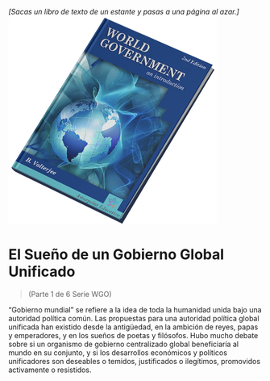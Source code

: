 *[Sacas un libro de texto de un estante y pasas a una página al azar.]*
 ![Gobierno mundial: una introducción](/resources/lore/textbookgov25.png)

 # El Sueño de un Gobierno Global Unificado
 > (Parte 1 de 6 Serie WGO)

 “Gobierno mundial” se refiere a la idea de toda la humanidad unida bajo una autoridad política común.  Las propuestas para una autoridad política global unificada han existido desde la antigüedad, en la ambición de reyes, papas y emperadores, y en los sueños de poetas y filósofos.  Hubo mucho debate sobre si un organismo de gobierno centralizado global beneficiaría al mundo en su conjunto, y si los desarrollos económicos y políticos unificadores son deseables o temidos, justificados o ilegítimos, promovidos activamente o resistidos.
